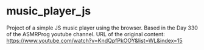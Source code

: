 # music_player_js

Project of a simple JS music player using the browser. 
Based in the Day 330 of the ASMRProg youtube channel.
URL of the original content: https://www.youtube.com/watch?v=KndQpfPkOOY&list=WL&index=15